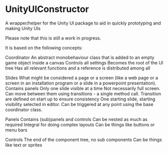 # UnityUIConstructor
A wrapper/helper for the Unity UI package to aid in quickly prototyping and making Unity UIs

Please note that this is still a work in progress.

It is based on the following concepts:

Coordinator
	An abstract monobehaviour class that is added to an empty game object inside a canvas
	Controls all settings
	Becomes the root of the UI tree
	Has all relevant functions and a reference is distributed among all 

Slides
	What might be considered a page or a screen (like a web page or a screen in an installation program or a slide in a powerpoint presentation).
	Contains panels
	Only one slide visible at a time
	Not necessarily full screen.
	Can move between them using transitions - a single method call. Transition are defined on start up to ensure consistency
	One starting slide, starting visibility selected in editor. Can be triggered at any point using the base coordinator class.

Panels
	Contains (sub)panels and controls
	Can be nested as much as required
	Integral for doing complex layouts
	Can be things like buttons or menu bars

Controls
	The end of the component tree, no sub components
	Can be things like text or sprites
